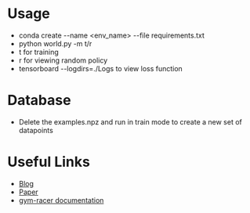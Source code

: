 # Usage
* conda create --name <env_name> --file requirements.txt
* python world.py -m t/r
* t for training
* r for viewing random policy
* tensorboard --logdirs=./Logs to view loss function

# Database
* Delete the examples.npz and run in train mode to create a new set of datapoints

# Useful Links
* [Blog](https://towardsdatascience.com/why-going-from-implementing-q-learning-to-deep-q-learning-can-be-difficult-36e7ea1648af)
* [Paper](https://web.stanford.edu/class/psych209/Readings/MnihEtAlHassibis15NatureControlDeepRL.pdf)
* [gym-racer documentation](https://github.com/Pitrified/gym-racer)
